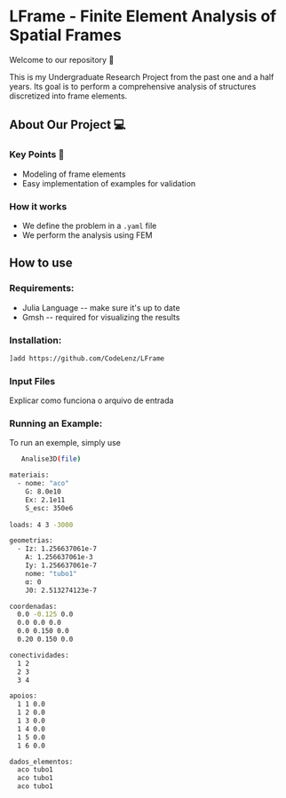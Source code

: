# LFrame - Finite Element Analysis of Spatial Frames


Welcome to our repository 🫶

This is my Undergraduate Research Project from the past one and a half years. Its goal is to perform a comprehensive analysis of structures discretized into frame elements.


## About Our Project 💻


### Key Points 🔐

- Modeling of frame elements
- Easy implementation of examples for validation

### How it works 

  - We define the problem in a `.yaml` file
  - We perform the  analysis using FEM
  
## How to use
### Requirements:
- Julia Language -- make sure it's up to date
- Gmsh -- required for visualizing the results

### Installation:

```bash
]add https://github.com/CodeLenz/LFrame
```

### Input Files

Explicar como funciona o arquivo de entrada

### Running an Example:
To run an exemple, simply use
```bash
   Analise3D(file)
```
 
```bash
materiais:
  - nome: "aco"
    G: 8.0e10
    Ex: 2.1e11
    S_esc: 350e6
    
loads: 4 3 -3000

geometrias:
  - Iz: 1.256637061e-7
    A: 1.256637061e-3
    Iy: 1.256637061e-7
    nome: "tubo1"
    α: 0
    J0: 2.513274123e-7

coordenadas:
  0.0 -0.125 0.0
  0.0 0.0 0.0
  0.0 0.150 0.0
  0.20 0.150 0.0

conectividades: 
  1 2 
  2 3
  3 4

apoios: 
  1 1 0.0
  1 2 0.0
  1 3 0.0
  1 4 0.0
  1 5 0.0
  1 6 0.0

dados_elementos:
  aco tubo1
  aco tubo1
  aco tubo1
```